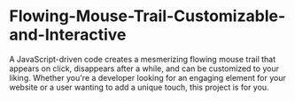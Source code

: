 # Flowing-Mouse-Trail-Customizable-and-Interactive
A JavaScript-driven code creates a mesmerizing flowing mouse trail that appears on click, disappears after a while, and can be customized to your liking. Whether you're a developer looking for an engaging element for your website or a user wanting to add a unique touch, this project is for you.
